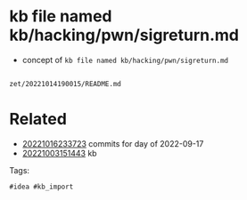 # kb file named kb/hacking/pwn/sigreturn.md

- concept of `kb file named kb/hacking/pwn/sigreturn.md`

```
```

` zet/20221014190015/README.md `

# Related

- [20221016233723](/zet/20221016233723/README.md) commits for day of 2022-09-17
- [20221003151443](/zet/20221003151443/README.md) kb

Tags:

    #idea #kb_import

